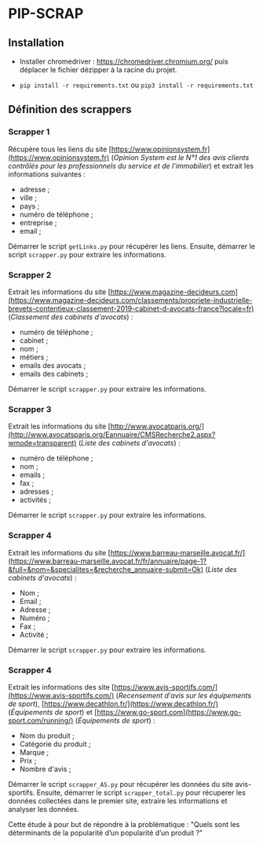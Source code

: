 # PIP-SCRAP

## Installation

- Installer chromedriver : https://chromedriver.chromium.org/ puis déplacer le fichier dézipper à la racine du projet.

- `pip install -r requirements.txt` ou `pip3 install -r requirements.txt`

## Définition des scrappers

### Scrapper 1

Récupère tous les liens du site [https://www.opinionsystem.fr](https://www.opinionsystem.fr) (*Opinion System est le N°1 des avis clients contrôlés pour les professionnels du service et de l'immobilier*) et extrait les informations suivantes :

* adresse ;
* ville ;
* pays ;
* numéro de téléphone ;
* entreprise ;
* email ;

Démarrer le script `getLinks.py` pour récupérer les liens.
Ensuite, démarrer le script `scrapper.py` pour extraire les informations.

### Scrapper 2

Extrait les informations du site [https://www.magazine-decideurs.com](https://www.magazine-decideurs.com/classements/propriete-industrielle-brevets-contentieux-classement-2019-cabinet-d-avocats-france?locale=fr) (*Classement des cabinets d'avocats*) :

* numéro de téléphone ;
* cabinet ;
* nom ;
* métiers ;
* emails des avocats ;
* emails des cabinets ;

Démarrer le script `scrapper.py` pour extraire les informations.

### Scrapper 3

Extrait les informations du site [http://www.avocatparis.org/](http://www.avocatsparis.org/Eannuaire/CMSRecherche2.aspx?wmode=transparent) (*Liste des cabinets d'avocats*) :

* numéro de téléphone ;
* nom ;
* emails ;
* fax ;
* adresses ;
* activités ;

Démarrer le script `scrapper.py` pour extraire les informations.

### Scrapper 4

Extrait les informations du site [https://www.barreau-marseille.avocat.fr/](https://www.barreau-marseille.avocat.fr/fr/annuaire/page-1?&full=&nom=&specialites=&recherche_annuaire-submit=Ok) (*Liste des cabinets d'avocats*) :

* Nom ;
* Email ;
* Adresse ;
* Numéro ;
* Fax ;
* Activité ;

Démarrer le script `scrapper.py` pour extraire les informations.

### Scrapper 4

Extrait les informations des site [https://www.avis-sportifs.com/](https://www.avis-sportifs.com/) (*Recensement d'avis sur les équipements de sport*), [https://www.decathlon.fr/](https://www.decathlon.fr/) (*Équipements de sport*) et [https://www.go-sport.com](https://www.go-sport.com/running/) (*Équipements de sport*) :

* Nom du produit ;
* Catégorie du produit ;
* Marque ;
* Prix ;
* Nombre d'avis ;

Démarrer le script `scrapper_AS.py` pour récupérer les données du site avis-sportifs.
Ensuite, démarrer le script `scrapper_total.py` pour récuperer les données collectées dans le premier site, extraire les informations et analyser les données.

Cette étude à pour but de répondre à la problématique : "Quels sont les déterminants de la popularité d’un popularité d’un produit ?"
